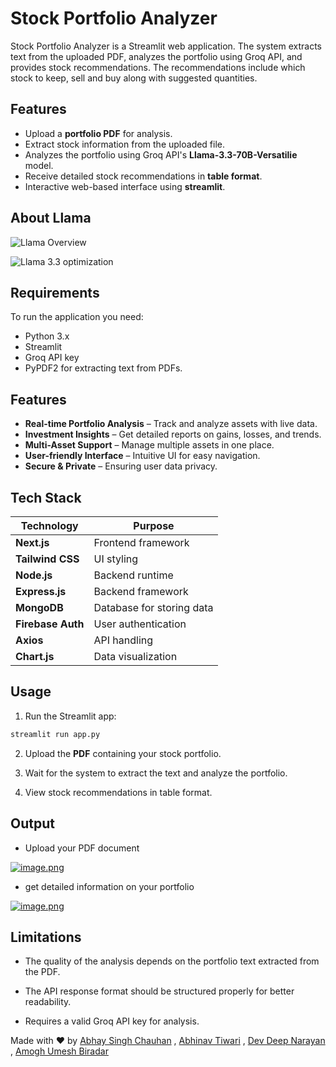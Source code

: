
# Stock Portfolio Analyzer

Stock Portfolio Analyzer is a Streamlit web application. The system extracts text from the uploaded PDF, analyzes the portfolio using Groq API, and provides stock recommendations. The recommendations include which stock to keep, sell and buy along with suggested quantities.


## Features

- Upload a **portfolio PDF** for analysis.
- Extract stock information from the uploaded file.
- Analyzes the portfolio using Groq API's **Llama-3.3-70B-Versatilie** model.
- Receive detailed stock recommendations in **table format**.
- Interactive web-based interface using **streamlit**.


## About Llama

![Llama Overview](https://media.datacamp.com/cms/ad_4nxceo65lqgskpt2gyjdxnyxikzmv_t-3njxvxaqiklpa-hbtvmpmipofzejtrxzdfs2byf_abs10_hfrknvkxzlzxlr0fvtgipmzktuwxhok7awlmun10ox6ahwyou_2r_gyatf4.png)

![Llama 3.3 optimization](https://media.datacamp.com/cms/ad_4nxctfgnmlr5uowmsc3vijkd5ov9i08kietc9ovn2cutrp2ixwt3s_q7dg_fsrjdl6myi37__6elzaf7xxevnaiothxfrjziw454yuxpnwbvdfeadjw-yvhmohoqsfegz4tab0xuq-w.png)
## Requirements

To run the application you need:

- Python 3.x
- Streamlit
- Groq API key
- PyPDF2 for extracting text from PDFs.

##  Features

-  **Real-time Portfolio Analysis** – Track and analyze assets with live data.
-  **Investment Insights** – Get detailed reports on gains, losses, and trends.
-  **Multi-Asset Support** – Manage multiple assets in one place.
-  **User-friendly Interface** – Intuitive UI for easy navigation.
-  **Secure & Private** – Ensuring user data privacy.

##  Tech Stack

| Technology       | Purpose                        |
|-----------------|--------------------------------|
| **Next.js**     | Frontend framework            |
| **Tailwind CSS** | UI styling                    |
| **Node.js**     | Backend runtime               |
| **Express.js**  | Backend framework             |
| **MongoDB**     | Database for storing data     |
| **Firebase Auth** | User authentication         |
| **Axios**       | API handling                  |
| **Chart.js**    | Data visualization            |

## Usage

1. Run the Streamlit app:

```bash
streamlit run app.py
```

2. Upload the **PDF** containing your stock portfolio.

3. Wait for the system to extract the text and analyze the portfolio.

4. View stock recommendations in table format.
## Output

- Upload your PDF document

[![image.png](https://i.postimg.cc/bJQkpZKP/image.png)](https://postimg.cc/LY8nV89Q)

- get detailed information on your portfolio

[![image.png](https://i.postimg.cc/fRLcmT07/image.png)](https://postimg.cc/ykM3zKjW)
## Limitations

- The quality of the analysis depends on the portfolio text extracted from the PDF.

- The API response format should be structured properly for better readability.

- Requires a valid Groq API key for analysis.

Made with ❤️ by [Abhay Singh Chauhan](https://github.com/INEcodes) , [Abhinav Tiwari](https://github.com/tiwaryfied) , [Dev Deep Narayan](https://github.com/Haiirohito) , [Amogh Umesh Biradar](https://github.com/RACCodes-dev)

